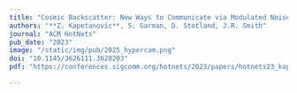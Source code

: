 ```yaml
---
title: "Cosmic Backscatter: New Ways to Communicate via Modulated Noise"
authors: "**Z. Kapetanovic**, S. Garman, D. Stotland, J.R. Smith"
journal: "ACM HotNets"
pub_date: "2023"
image: "/static/img/pub/2025_hypercam.png"
doi: "10.1145/3626111.3628203"
pdf: "https://conferences.sigcomm.org/hotnets/2023/papers/hotnets23_kapetanovic.pdf"

---
```

